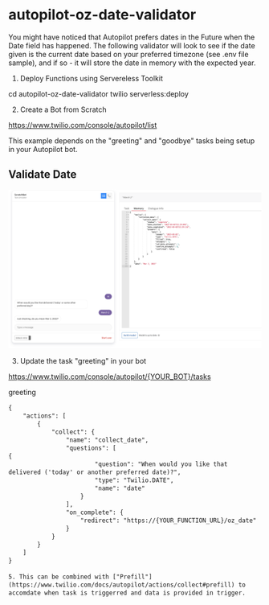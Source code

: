 # autopilot-oz-date-validator

You might have noticed that Autopilot prefers dates in the Future when the Date field has happened. The following validator will look to see if the date given is the current date based on your preferred timezone (see .env file sample), and if so - it will store the date in memory with the expected year.

1. Deploy Functions using Servereless Toolkit

cd autopilot-oz-date-validator
twilio serverless:deploy

2. Create a Bot from Scratch

https://www.twilio.com/console/autopilot/list 

This example depends on the "greeting" and "goodbye" tasks being setup in your Autopilot bot.


## Validate Date

![Screenshot](/images/AEDateValidation.png)


3. Update the task "greeting" in your bot

https://www.twilio.com/console/autopilot/{YOUR_BOT}/tasks

greeting

```
{
    "actions": [
        {
            "collect": {
                "name": "collect_date",
                "questions": [
{
                        "question": "When would you like that delivered ('today' or another preferred date)?",
                        "type": "Twilio.DATE",
                        "name": "date"
                    }
                ],
                "on_complete": {
                    "redirect": "https://{YOUR_FUNCTION_URL}/oz_date"
                }
            }
        }
    ]
}

5. This can be combined with ["Prefill"](https://www.twilio.com/docs/autopilot/actions/collect#prefill) to accomdate when task is triggerred and data is provided in trigger.